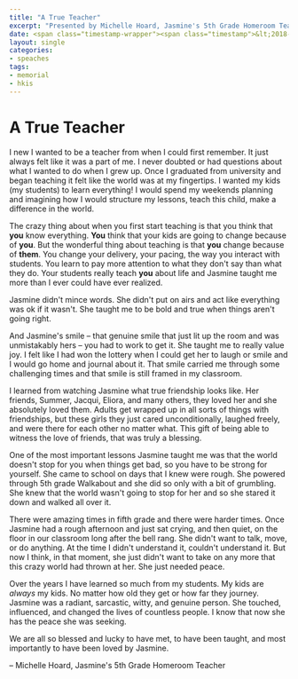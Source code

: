 ```yaml
---
title: "A True Teacher"
excerpt: "Presented by Michelle Hoard, Jasmine's 5th Grade Homeroom Teacher"
date: <span class="timestamp-wrapper"><span class="timestamp">&lt;2018-01-10 Wed&gt;</span></span>
layout: single
categories: 
- speaches
tags: 
- memorial 
- hkis
---
```



# A True Teacher

I new I wanted to be a teacher from when I could first remember.  It
just always felt like it was a part of me.  I never doubted or had
questions about what I wanted to do when I grew up.  Once I graduated
from university and began teaching it felt like the world was at my
fingertips.  I wanted my kids (my students) to learn everything!  I
would spend my weekends planning and imagining how I would structure
my lessons, teach this child, make a difference in the world.

The crazy thing about when you first start teaching is that you think
that **you** know everything.  **You** think that your kids are going to
change because of **you**.  But the wonderful thing about teaching is
that **you** change because of **them**.  You change your delivery, your
pacing, the way you interact with students.  You learn to pay more
attention to what they don't say than what they do.  Your students
really teach **you** about life and Jasmine taught me more than I ever
could have ever realized.

Jasmine didn't mince words.  She didn't put on airs and act like
everything was ok if it wasn't.  She taught me to be bold and true
when things aren't going right.

And Jasmine's smile &#x2013; that genuine smile that just lit up the room
and was unmistakably hers &#x2013; you had to work to get it.  She taught me
to really value joy.  I felt like I had won the lottery when I could
get her to laugh or smile and I would go home and journal about it.
That smile carried me through some challenging times and that smile is
still framed in my classroom.

I learned from watching Jasmine what true friendship looks like.  Her
friends, Summer, Jacqui, Eliora, and many others, they loved her and
she absolutely loved them.  Adults get wrapped up in all sorts of
things with friendships, but these girls they just cared
unconditionally, laughed freely, and were there for each other no
matter what.  This gift of being able to witness the love of friends,
that was truly a blessing.

One of the most important lessons Jasmine taught me was that the world
doesn't stop for you when things get bad, so you have to be strong for
yourself.  She came to school on days that I knew were rough.  She
powered through 5th grade Walkabout and she did so only with a bit of
grumbling.  She knew that the world wasn't going to stop for her and
so she stared it down and walked all over it.

There were amazing times in fifth grade and there were harder times.
Once Jasmine had a rough afternoon and just sat crying, and then
quiet, on the floor in our classroom long after the bell rang.  She
didn't want to talk, move, or do anything.  At the time I didn't
understand it, couldn't understand it.  But now I think, in that
moment, she just didn't want to take on any more that this crazy world
had thrown at her.  She just needed peace.

Over the years I have learned so much from my students.  My kids are
*always* my kids.  No matter how old they get or how far they journey.
Jasmine was a radiant, sarcastic, witty, and genuine person.  She
touched, influenced, and changed the lives of countless people.  I
know that now she has the peace she was seeking.

We are all so blessed and lucky to have met, to have been taught, and
most importantly to have been loved by Jasmine.

&#x2013; Michelle Hoard, Jasmine's 5th Grade Homeroom Teacher


<!----- Footnotes ----->

